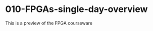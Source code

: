 010-FPGAs-single-day-overview
=============================

This is a preview of the FPGA courseware 
